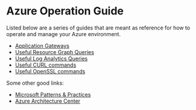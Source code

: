 # Azure Operation Guide
Listed below are a series of guides that are meant as reference for how to operate and manage your Azure environment.

* [Application Gateways](https://github.com/JayWitt/AzureOperationGuide/tree/master/AppGateway)
* [Useful Resource Graph Queries](https://github.com/JayWitt/AzureOperationGuide/tree/master/ResourceGraph/UsefulQueries.md)
* [Useful Log Analytics Queries](https://github.com/JayWitt/AzureOperationGuide/tree/master/LogAnalytics/UsefulQueries.md)
* [Useful CURL commands](https://github.com/JayWitt/AzureOperationGuide/tree/master/AppGateway/UsefulCurl.md)
* [Useful OpenSSL commands](https://github.com/JayWitt/AzureOperationGuide/tree/master/AppGateway/UsefulOpenSSL.md)


Some other good links:

* [Microsoft Patterns & Practices](https://github.com/mspnp/)
* [Azure Architecture Center](https://docs.microsoft.com/en-us/azure/architecture/browse/)